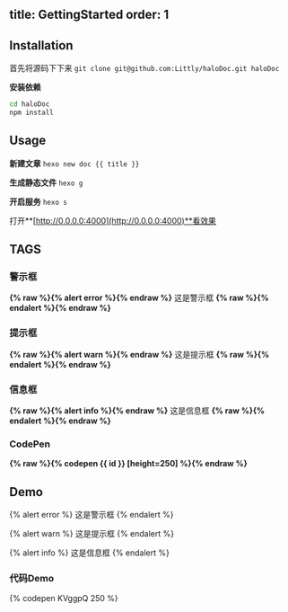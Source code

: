 title: GettingStarted
order: 1
---

## Installation

首先将源码下下来
`git clone git@github.com:Littly/haloDoc.git haloDoc`

**安装依赖**
```bash
cd haloDoc
npm install
```


## Usage
**新建文章**
`hexo new doc {{ title }}`

**生成静态文件**
`hexo g`

**开启服务**
`hexo s`

打开**[http://0.0.0.0:4000](http://0.0.0.0:4000)**看效果


## TAGS

### 警示框

**{% raw %}{% alert error %}{% endraw %}**
这是警示框
**{% raw %}{% endalert %}{% endraw %}**

### 提示框
**{% raw %}{% alert warn %}{% endraw %}**
这是提示框 
**{% raw %}{% endalert %}{% endraw %}**


### 信息框
**{% raw %}{% alert info %}{% endraw %}**
这是信息框
**{% raw %}{% endalert %}{% endraw %}**

### CodePen
**{% raw %}{% codepen {{ id }} [height=250] %}{% endraw %}**


## Demo

{% alert error %}
这是警示框
{% endalert %}

{% alert warn %}
这是提示框 
{% endalert %}

{% alert info %}
这是信息框
{% endalert %}

### 代码Demo

{% codepen KVggpQ 250 %}